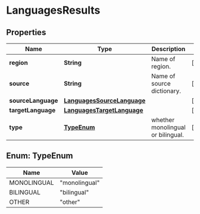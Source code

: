

# LanguagesResults


## Properties

Name | Type | Description | Notes
------------ | ------------- | ------------- | -------------
**region** | **String** | Name of region. |  [optional]
**source** | **String** | Name of source dictionary. |  [optional]
**sourceLanguage** | [**LanguagesSourceLanguage**](LanguagesSourceLanguage.md) |  |  [optional]
**targetLanguage** | [**LanguagesTargetLanguage**](LanguagesTargetLanguage.md) |  |  [optional]
**type** | [**TypeEnum**](#TypeEnum) | whether monolingual or bilingual. |  [optional]



## Enum: TypeEnum

Name | Value
---- | -----
MONOLINGUAL | &quot;monolingual&quot;
BILINGUAL | &quot;bilingual&quot;
OTHER | &quot;other&quot;



